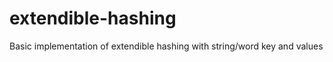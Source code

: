 extendible-hashing
==================

Basic implementation of extendible hashing with string/word key and values